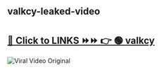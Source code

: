 
 ## valkcy-leaked-video 

# <h2><a href="https://clipsfans.com/valkcy&ref=git">🔗 Click to LINKS ⏩⏩ 👉 🟢 valkcy </a></h2>

<a href="https://clipsfans.com/valkcy&ref=git" rel="nofollow" data-target="animated-image.originalLink"><img src="https://i.ibb.co.com/xMMVF88/686577567.gif" alt="Viral Video Original" style="max-width: 100%; display: inline-block;" data-target="animated-image.originalImage"></a>
